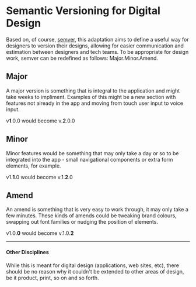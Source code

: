 # Semantic Versioning for Digital Design

Based on, of course, [semver](semver.org), this adaptation aims to define a useful way for designers to version their designs, allowing for easier communication and estimation between designers and tech teams. To be appropriate for design work, semver can be redefined as follows: Major.Minor.Amend.

## Major

A major version is something that is integral to the application and might take weeks to impliment. Examples of this might be a new section with features not already in the app and moving from touch user input to voice input.

v**1**.0.0 would become v.**2**.0.0

## Minor

Minor features would be something that may only take a day or so to be integrated into the app - small navigational components or extra form elements, for example.

v1.**1**.0 would become v.1.**2**.0

## Amend

An amend is something that is very easy to work through, it may only take a few minutes. These kinds of amends could be tweaking brand colours, swapping out font families or nudging the position of elements.

v1.0.**0** would become v.1.0.**2**

---

#### Other Disciplines

While this is meant for digital design (applications, web sites, etc), there should be no reason why it couldn't be extended to other areas of design, be it product, print, so on and so forth.

